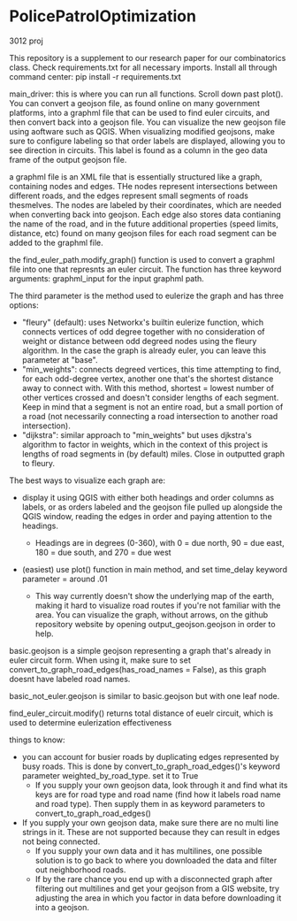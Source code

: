 # PolicePatrolOptimization
3012 proj

This repository is a supplement to our research paper for our combinatorics class. Check requirements.txt for all necessary imports. Install all through command center: pip install -r requirements.txt

main_driver: this is where you can run all functions. Scroll down past plot(). You can convert a geojson file, as found online on many government platforms, into a graphml file that can be used to find euler circuits, and then convert back into a geojson file. You can visualize the new geojson file using aoftware such as QGIS. When visualizing modified geojsons, make sure to configure labeling so that order labels are displayed, allowing you to see direction in circuits. This label is found as a column in the geo data frame of the output geojson file. 

a graphml file is an XML file that is essentially structured like a graph, containing nodes and edges. THe nodes represent intersections between different roads, and the edges represent small segments of roads thesmelves. The nodes are labeled by their coordinates, which are needed when converting back into geojson. Each edge also stores data contianing the name of the road, and in the future additional properties (speed limits, distance, etc) found on many geojson files for each road segment can be added to the graphml file.

the find_euler_path.modify_graph() function is used to convert a graphml file into one that represnts an euler circuit. The function has three keyword arguments: graphml_input for the input graphml path. 

The third parameter is the method used to eulerize the graph and has three options:
  - "fleury" (default): uses Networkx's builtin eulerize function, which connects vertices of odd degree together with no consideration of weight or distance between odd degreed nodes using the fleury algorithm. In the case the graph is already euler, you can leave this parameter at "base".
  - "min_weights": connects degreed vertices, this time attempting to find, for each odd-degree vertex, another one that's the shortest distance away to connect with. With this method, shortest = lowest number of other vertices crossed and doesn't consider lengths of each segment. Keep in mind that a segment is not an entire road, but a small portion of a road (not necessarily connecting a road intersection to another road intersection).
  - "dijkstra": similar approach to "min_weights" but uses djkstra's algorithm to factor in weights, which in the context of this project is lengths of road segments in (by default) miles. Close in outputted graph to fleury.

The best ways to visualize each graph are:
  - display it using QGIS with either both headings and order columns as labels, or as orders labeled and the geojson file pulled up alongside the QGIS window, reading the edges in order and paying attention to the headings.
    - Headings are in degrees (0-360), with 0 = due north, 90 = due east, 180 = due south, and 270 = due west
   
  - (easiest) use plot() function in main method, and set time_delay keyword parameter = around .01
      - This way currently doesn't show the underlying map of the earth, making it hard to visualize road routes if you're not familiar with the area. You can visualize the graph, without arrows, on the github repository website by opening output_geojson.geojson in order to help.

basic.geojson is a simple geojson representing a graph that's already in euler circuit form. When using it, make sure to set convert_to_graph_road_edges(has_road_names = False), as this graph doesnt have labeled road names.

basic_not_euler.geojson is similar to basic.geojson but with one leaf node. 

find_euler_circuit.modify() returns total distance of euelr circuit, which is used to determine eulerization effectiveness

things to know:
  - you can account for busier roads by duplicating edges represented by busy roads. This is done by convert_to_graph_road_edges()'s keyword parameter weighted_by_road_type. set it to True
      - If you supply your own geojson data, look through it and find what its keys are for road type and road name (find how it labels road name and road type). Then supply them in as keyword parameters to convert_to_graph_road_edges()
  - If you supply your own geojson data, make sure there are no multi line strings in it. These are not supported because they can result in edges not being connected.
      - If you supply your own data and it has multilines, one possible solution is to go back to where you downloaded the data and filter out neighborhood roads.
      - If by the rare chance you end up with a disconnected graph after filtering out multilines and get your geojson from a GIS website, try adjusting the area in which you factor in data before downloading it into a geojson.
